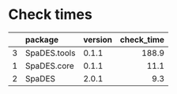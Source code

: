 # Check times

|   |package      |version | check_time|
|:--|:------------|:-------|----------:|
|3  |SpaDES.tools |0.1.1   |      188.9|
|1  |SpaDES.core  |0.1.1   |       11.1|
|2  |SpaDES       |2.0.1   |        9.3|


